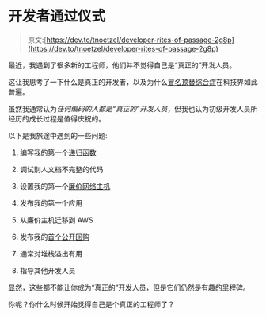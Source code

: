 # 开发者通过仪式

> 原文:[https://dev.to/tnoetzel/developer-rites-of-passage-2g8p](https://dev.to/tnoetzel/developer-rites-of-passage-2g8p)

最近，我遇到了很多新的工程师，他们并不觉得自己是“真正的”开发人员。

这让我思考了一下什么是真正的开发者，以及为什么[冒名顶替综合症](https://en.wikipedia.org/wiki/Impostor_syndrome)在科技界如此普遍。

虽然我通常认为*任何编码的人都是“真正的”开发人员*，但我也认为初级开发人员所经历的成长过程是值得庆祝的。

以下是我旅途中遇到的一些问题:

1.  编写我的第一个[递归函数](https://javascript.info/recursion)

2.  调试别人文档不完整的代码

3.  设置我的第一个[廉价网络主机](https://www.timnoetzel.com/bluehost-vs-godaddy/)

4.  发布我的第一个应用

5.  从廉价主机迁移到 AWS

6.  发布我的[首个公开回购](https://github.com/tnoetzel?utf8=%E2%9C%93&tab=repositories)

7.  通常对堆栈溢出有用

8.  指导其他开发人员

显然，这些都不能让你成为“真正的”开发人员，但是它们仍然是有趣的里程碑。

你呢？你什么时候开始觉得自己是个真正的工程师了？